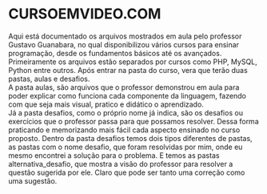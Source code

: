 # CURSOEMVIDEO.COM

Aqui está documentado os arquivos mostrados em aula pelo professor Gustavo Guanabara,
no qual disponibilizou vários cursos para ensinar programação, desde os fundamentos básicos até os avançados.<br>
Primeiramente os arquivos estão separados por cursos como PHP, MySQL, Python entre outros. Após entrar na pasta
do curso, vera que terão duas pastas, aulas e desafios.<br>
A pasta aulas, são arquivos que o professor demonstrou em aula para poder explicar como funciona cada componente da
linguagem, fazendo com que seja mais visual, pratico e didático o aprendizado. <br>
Já a pasta desafios, como o próprio nome
já indica, são os desafios ou exercícios que o professor passa para que possamos resolver. Dessa forma praticando e memorizando
mais fácil cada aspecto ensinado no curso proposto. Dentro da pasta desafios temos dois tipos diferentes de pastas, as pastas com o nome desafio,
que foram resolvidas por mim, onde eu mesmo encontrei a solução para o problema. E temos as pastas
alternativa_desafio, que mostra a visão do professor para resolver a questão sugerida por ele. Claro que pode ser tanto uma correção
como uma sugestão.
